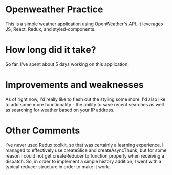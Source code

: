 # Openweather Practice

This is a simple weather application using OpenWeather's API. It leverages JS, React, Redux, and styled-components.

# How long did it take?

So far, I've spent about 5 days working on this application.

# Improvements and weaknesses

As of right now, I'd really like to flesh out the styling some more. I'd also like to add some more functionality - the ability to save recent searches as well as searching for weather based on your IP address.

# Other Comments

I've never used Redux toolkit, so that was certainly a learning experience. I managed to effectively use createSlice and createAsyncThunk, but for some reason I could not get createReducer to function properly when receiving a dispatch. So, in order to implement a simple history addition, I went with a typical reducer structure in order to make it work.